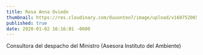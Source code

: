 ```yaml
---
title: Rosa Anna Oviedo
thumbnail: https://res.cloudinary.com/duuonteo7/image/upload/v1607520652/Profesores%20Instituto/WhatsApp_Image_2020-12-09_at_9.30.25_AM-removebg-preview.png
published: true
date: 2020-01-02 16:16:01 -0600
---
```


Consultora del despacho del Ministro
 (Asesora Instituto del Ambiente)
